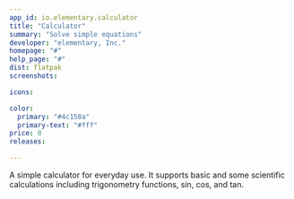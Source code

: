 ```yaml
---
app_id: io.elementary.calculator
title: "Calculator"
summary: "Solve simple equations"
developer: "elementary, Inc."
homepage: "#"
help_page: "#"
dist: flatpak
screenshots:

icons:

color:
  primary: "#4c158a"
  primary-text: "#fff"
price: 0
releases:

---
```


A simple calculator for everyday use. It supports basic and some scientific calculations including trigonometry functions, sin, cos, and tan.